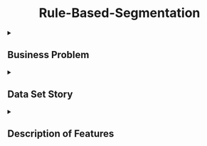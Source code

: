<h1 align="center">Rule-Based-Segmentation</h1> 



<details>
<summary><h2 align="left">Business Problem</h2></summary>
A game company wants to create level-based new customer definitions (persona) using some features of its customers, and to create segments according to these new customer definitions and to estimate how much the new customers can earn on average according to these segments.

<p align="center"> 
<a href="https://www.python.org" target="_blank"> <img src="https://miro.medium.com/max/640/0*rNjdpgNshbeUuTIa.jpg" alt="python" width="400" height="300"/> </a> 
</details>





<details>
<summary><h2 align="left">Data Set Story</h2></summary>
The persona.csv dataset contains the prices of the products sold by an international game company and some demographic information of the users who buy these products.

The data set consists of records created in each sales transaction. This means that the _table is not deduplicated_. In other words, a user with certain demographic characteristics **may have made more than one purchase**.
</details>




<details>
<summary><h2 align="left">Description of Features</h2></summary>

|**FEATURE**| **DESCRIPTION** |
| --- | --- | 
|Price| The customer's spending amount| 
|Source|The type of device the customer connects to| 
|Sex|Customer's gender| 
|Country|Customer's country| 
|Age|Customer's age|
</details>